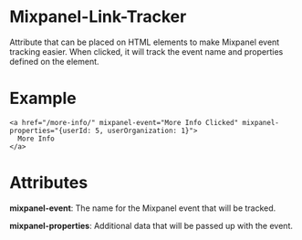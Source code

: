# Mixpanel-Link-Tracker
Attribute that can be placed on HTML elements to make Mixpanel event tracking easier. When clicked, it will track the event name and properties defined on the element.

# Example
```
<a href="/more-info/" mixpanel-event="More Info Clicked" mixpanel-properties="{userId: 5, userOrganization: 1}">
  More Info
</a>
```

# Attributes
**mixpanel-event**: The name for the Mixpanel event that will be tracked.

**mixpanel-properties**: Additional data that will be passed up with the event.

